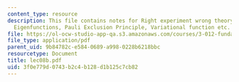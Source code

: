 ```yaml
---
content_type: resource
description: This file contains notes for Right experiment wrong theory, Spin Eigenvalue,
  Eigenfunctions, Pauli Exclusion Principle, Variational function etc.
file: https://ol-ocw-studio-app-qa.s3.amazonaws.com/courses/3-012-fundamentals-of-materials-science-fall-2005/3f0e779d0743b2c4b128d1b125c7cb82_lec08b.pdf
file_type: application/pdf
parent_uid: 9b84782c-e584-0689-a998-0228b6218bbc
resourcetype: Document
title: lec08b.pdf
uid: 3f0e779d-0743-b2c4-b128-d1b125c7cb82
---
```

